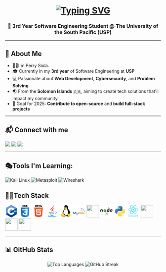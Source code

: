 <!-- Animated Heading -->
<h1 align="center">
  <a href="https://git.io/typing-svg"><img src="https://readme-typing-svg.demolab.com?font=Orbitron&weight=500&pause=1000&color=F75533&width=435&lines=Hellooooooo!" alt="Typing SVG" /></a><!-- Subtitle -->
</h1>
<h3 align="center">📖 3rd Year Software Engineering Student @ The University of the South Pacific (USP)</h3>

---

## 🌟 About Me  
- 🧑‍💻I'm Perry Siola.
- 🎓 Currently in my **3rd year** of Software Engineering at **USP**  
- 💻 Passionate about **Web Development**, **Cybersecurity**, and **Problem Solving**  
- 🌏 From the **Solomon Islands** 🇸🇧, aiming to create tech solutions that'll impact my community  
- 🎯 Goal for 2025: **Contribute to open-source** and **build full-stack projects** 

---

## 📬 Connect with me  
<p align="left">
<a href="https://www.facebook.com/461.pegah/" target="blank"><img src="https://img.shields.io/badge/Facebook-1877f2?style=for-the-badge&logo=facebook&logoColor=white" /></a>
<a href="https://www.instagram.com/pegah__461/" target="blank"><img src="https://img.shields.io/badge/Instagram-e4405f?style=for-the-badge&logo=instagram&logoColor=white" /></a>
<a href="http://www.youtube.com/@pegah461" target="blank"><img src="https://img.shields.io/badge/YouTube-ff0000?style=for-the-badge&logo=youtube&logoColor=white" /></a>
</p>

---
## 🎭Tools I'm Learning:

![Kali Linux](https://img.shields.io/badge/Kali%20Linux-557C94?style=for-the-badge&logo=kali-linux&logoColor=white)
![Metasploit](https://img.shields.io/badge/Metasploit-2F2F2F?style=for-the-badge&logo=metasploit&logoColor=white)
![Wireshark](https://img.shields.io/badge/Wireshark-1679A7?style=for-the-badge&logo=wireshark&logoColor=white)

## 🧑‍💻Tech Stack
<p align="left">
<a href="https://www.w3schools.com/cpp/" target="_blank" rel="noreferrer"><img src="https://raw.githubusercontent.com/devicons/devicon/master/icons/cplusplus/cplusplus-original.svg" width="40" height="40"/></a>
<a href="https://www.w3schools.com/css/" target="_blank" rel="noreferrer"><img src="https://raw.githubusercontent.com/devicons/devicon/master/icons/css3/css3-original-wordmark.svg" width="40" height="40"/></a>
<a href="https://www.w3.org/html/" target="_blank" rel="noreferrer"><img src="https://raw.githubusercontent.com/devicons/devicon/master/icons/html5/html5-original-wordmark.svg" width="40" height="40"/></a>
<a href="https://www.java.com" target="_blank" rel="noreferrer"><img src="https://raw.githubusercontent.com/devicons/devicon/master/icons/java/java-original.svg" width="40" height="40"/></a>
<a href="https://www.linux.org/" target="_blank" rel="noreferrer"><img src="https://raw.githubusercontent.com/devicons/devicon/master/icons/linux/linux-original.svg" width="40" height="40"/></a>
<a href="https://www.mysql.com/" target="_blank" rel="noreferrer"><img src="https://raw.githubusercontent.com/devicons/devicon/master/icons/mysql/mysql-original-wordmark.svg" width="40" height="40"/></a>
<a href="https://nextjs.org/" target="_blank" rel="noreferrer"><img src="https://cdn.worldvectorlogo.com/logos/nextjs-2.svg" width="40" height="40"/></a>
<a href="https://nodejs.org" target="_blank" rel="noreferrer"><img src="https://raw.githubusercontent.com/devicons/devicon/master/icons/nodejs/nodejs-original-wordmark.svg" width="40" height="40"/></a>
<a href="https://www.python.org" target="_blank" rel="noreferrer"><img src="https://raw.githubusercontent.com/devicons/devicon/master/icons/python/python-original.svg" width="40" height="40"/></a>
<a href="https://reactjs.org/" target="_blank" rel="noreferrer"><img src="https://raw.githubusercontent.com/devicons/devicon/master/icons/react/react-original-wordmark.svg" width="40" height="40"/></a>
<a href="https://spring.io/" target="_blank" rel="noreferrer"><img src="https://www.vectorlogo.zone/logos/springio/springio-icon.svg" width="40" height="40"/></a>
<a href="https://www.sqlite.org/" target="_blank" rel="noreferrer"><img src="https://www.vectorlogo.zone/logos/sqlite/sqlite-icon.svg" width="40" height="40"/></a>
<a href="https://tailwindcss.com/" target="_blank" rel="noreferrer"><img src="https://www.vectorlogo.zone/logos/tailwindcss/tailwindcss-icon.svg" width="40" height="40"/></a>
</p>

---

## 📊 GitHub Stats  
<p align="center">
  <img src="https://github-readme-stats.vercel.app/api/top-langs?username=pegah461&show_icons=true&locale=en&layout=compact&theme=tokyonight_red" alt="Top Languages" />
  <img src="https://github-readme-streak-stats.herokuapp.com/?user=pegah461&theme=tokyonight_red" alt="GitHub Streak" />
</p>
